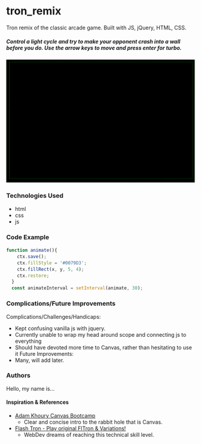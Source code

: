 # tron_remix
Tron remix of the classic arcade game. Built with JS, jQuery, HTML, CSS. 

##### Control a light cycle and try to make your opponent crash into a wall before you do. Use the arrow keys to move and press enter for turbo.

![Screenshot of initial grid on frontside](assets/images/initial-grid.png)

### Technologies Used
- html
- css
- js

### Code Example
```javascript
function animate(){ 
    ctx.save(); 
    ctx.fillStyle = '#0079D3';
    ctx.fillRect(x, y, 5, 4);
    ctx.restore; 
  }
  const animateInterval = setInterval(animate, 30); 
```
### Complications/Future Improvements
Complications/Challenges/Handicaps: 
- Kept confusing vanilla js with jquery.
- Currently unable to wrap my head around scope and connecting js to everything
- Should have devoted more time to Canvas, rather than hesitating to use it
Future Improvements: 
- Many, will add later.

### Authors
Hello, my name is...
#### Inspiration & References
- [Adam Khoury Canvas Bootcamp](https://www.youtube.com/watch?v=bCYz_N6BIPw&list=PLlkGN-8wjPHWYT_00xdUibDPfHZ3Zm8i3)
    - Clear and concise intro to the rabbit hole that is Canvas.
- [Flash Tron - Play original FlTron & Variations!](http://www.fltron.com/)
    - WebDev dreams of reaching this technical skill level.
